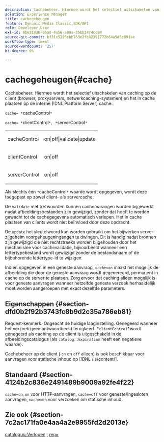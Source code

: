 ```yaml
---
description: Cachebeheer. Hiermee wordt het selectief uitschakelen van caching op de client (browser, proxyservers, netwerkcaching-systemen) en het in cache plaatsen op de interne [!DNL Platform Server] cache.
solution: Experience Manager
title: cachegeheugen
feature: Dynamic Media Classic,SDK/API
role: Developer,User
exl-id: 8b631836-e5a8-4a56-a09a-35bb2474cc84
source-git-commit: bf31e5226cbb763e2fb82391772b64e5d5c89fae
workflow-type: tm+mt
source-wordcount: '257'
ht-degree: 0%

---
```


# cachegeheugen{#cache}

Cachebeheer. Hiermee wordt het selectief uitschakelen van caching op de client (browser, proxyservers, netwerkcaching-systemen) en het in cache plaatsen op de interne [!DNL Platform Server] cache.

`cache= *`cacheControl`*`

`cache= *`clientControl`*, *`serverControl`*`

<table id="simpletable_70ACECAEA02F400C83B598FA13F1D00B"> 
 <tr class="strow"> 
  <td class="stentry"> <p><span class="codeph"> <span class="varname"> cacheControl</span></span> </p> </td> 
  <td class="stentry"> <p><span class="codeph"> on|off|validate|update</span> </p> </td> 
 </tr> 
 <tr class="strow"> 
  <td class="stentry"> <p><span class="codeph"> <span class="varname"> clientControl</span></span> </p></td> 
  <td class="stentry"> <p><span class="codeph"> on|off</span> </p></td> 
 </tr> 
 <tr class="strow"> 
  <td class="stentry"> <p><span class="codeph"> <span class="varname"> serverControl</span></span> </p></td> 
  <td class="stentry"> <p><span class="codeph"> on|off</span> </p></td> 
 </tr> 
</table>

Als slechts één `*`cacheControl`*` waarde wordt opgegeven, wordt deze toegepast op zowel client- als servercache.

De `validate` met trefwoorden kunnen cachemarangen worden bijgewerkt nadat afbeeldingsbestanden zijn gewijzigd, zonder dat hoeft te worden gewacht tot de cachegegevens automatisch verlopen. Het in cache plaatsen van clients wordt niet beïnvloed door deze opdracht.

De `update` het sleutelwoord kan worden gebruikt om het bijwerken server-zijgeheim voorgeheugeningangen te dwingen. Dit is handig nadat bronnen zijn gewijzigd die niet rechtstreeks worden bijgehouden door het mechanisme voor cachevalidatie, bijvoorbeeld wanneer een lettertypebestand wordt gewijzigd zonder de bestandsnaam of de bijbehorende lettertype-id te wijzigen.

Indien opgegeven in een geneste aanvraag, `cache=on` maakt het mogelijk de afbeelding die door de geneste aanvraag wordt gegenereerd, permanent in cache op de server te plaatsen. Zorg ervoor dat caching alleen mogelijk is voor geneste aanvragen wanneer hetzelfde geneste verzoek herhaaldelijk moet worden aangeroepen met exact dezelfde parameters.

## Eigenschappen {#section-dfd0b2f92b3743fc8b9d2c35a786eb81}

Request-kenmerk. Ongeacht de huidige laaginstelling. Genegeerd wanneer het verzoek geen antwoordbeeld terugkeert. *`clientControl`*wordt genegeerd als caching op de client is uitgeschakeld in de afbeeldingscatalogus (als `catalog::Expiration` heeft een negatieve waarde).

Cachebeheer op de client ( `on` en `off` alleen) is ook beschikbaar voor aanvragen voor statische inhoud op [!DNL /is/content/].

## Standaard {#section-4124b2c836e2491489b9009a92fe4f22}

`cache=on,on` voor HTTP-aanvragen, `cache=off` voor geneste/ingesloten aanvragen, `cache=on` voor verzoeken om statische inhoud.

## Zie ook {#section-7c2ac171fa0e4aa4a2e9955fd2d2013e}

[catalogus::Verlopen](../../../../../is-api/image-catalog/image-serving-api-ref/c-image-catalog-reference/c-image-svg-data-reference/c-image-data-reference/r-expiration-cat.md#reference-a7afd668ecbb4d2da65d86259aa6a28a) , [req=](../../../../../is-api/http-ref/image-serving-api-ref/c-http-protocol-reference/c-command-reference/r-req/r-req.md#reference-907cdb4a97034db7ad94695f25552e76)
